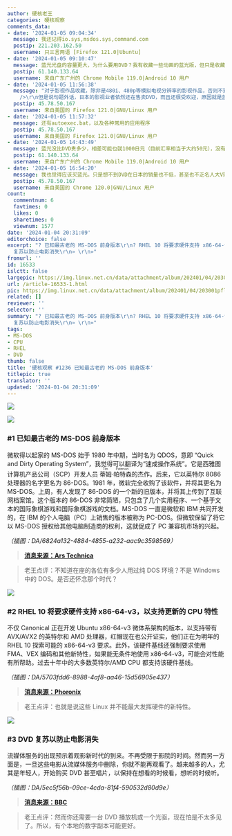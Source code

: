 ```yaml
---
author: 硬核老王
categories: 硬核观察
comments_data:
- date: '2024-01-05 09:04:34'
  message: 我还记得io.sys,msdos.sys,command.com
  postip: 221.203.162.50
  username: 只三言两语 [Firefox 121.0|Ubuntu]
- date: '2024-01-05 09:10:47'
  message: 蓝光光盘的容量更大，为什么要用DVD？我有收藏一些动画的蓝光版，但只是收藏，我没有也不打算买播放设备。
  postip: 61.140.133.64
  username: 来自广东广州的 Chrome Mobile 119.0|Android 10 用户
- date: '2024-01-05 11:56:38'
  message: "对于影视作品收藏，除非是480i、480p等模拟电视分辨率的影视作品，否则不建议用DVD。容量小，清晰度不高，不如收藏蓝光实在。<br />\r\n<br
    />\r\n但是说句题外话，日本的影视业者依然还在售卖DVD，而且还很受欢迎，原因就是蓝光价格高，DVD价格实惠。并且DVD最高支持720p画质，对于一些人来说也够了。"
  postip: 45.78.50.167
  username: 来自美国的 Firefox 121.0|GNU/Linux 用户
- date: '2024-01-05 11:57:32'
  message: 还有autoexec.bat，以及各种常用的应用程序
  postip: 45.78.50.167
  username: 来自美国的 Firefox 121.0|GNU/Linux 用户
- date: '2024-01-05 14:43:49'
  message: 蓝光没比DVD贵多少，相差可能也就1000日元（目前汇率相当于大约50元），没有理由不买蓝光。
  postip: 61.140.133.64
  username: 来自广东广州的 Chrome Mobile 119.0|Android 10 用户
- date: '2024-01-05 16:54:20'
  message: 我也觉得应该买蓝光。只是想不到DVD在日本的销量也不低，甚至也不乏名人大V购买，例如小说改编动画的原著作者。我感到很惊讶，这么有实力的小说家居然还只收藏DVD。
  postip: 45.78.50.167
  username: 来自美国的 Chrome 120.0|GNU/Linux 用户
count:
  commentnum: 6
  favtimes: 0
  likes: 0
  sharetimes: 0
  viewnum: 1577
date: '2024-01-04 20:31:09'
editorchoice: false
excerpt: "? 已知最古老的 MS-DOS 前身版本\r\n? RHEL 10 将要求硬件支持 x86-64-v3，以支持更新的 CPU 特性\r\n? DVD
  复苏以防止电影消失\r\n» \r\n»"
fromurl: ''
id: 16533
islctt: false
largepic: https://img.linux.net.cn/data/attachment/album/202401/04/203001pflbli1ubtbfifll.jpg
url: /article-16533-1.html
pic: https://img.linux.net.cn/data/attachment/album/202401/04/203001pflbli1ubtbfifll.jpg.thumb.jpg
related: []
reviewer: ''
selector: ''
summary: "? 已知最古老的 MS-DOS 前身版本\r\n? RHEL 10 将要求硬件支持 x86-64-v3，以支持更新的 CPU 特性\r\n? DVD
  复苏以防止电影消失\r\n» \r\n»"
tags:
- MS-DOS
- CPU
- RHEL
- DVD
thumb: false
title: '硬核观察 #1236 已知最古老的 MS-DOS 前身版本'
titlepic: true
translator: ''
updated: '2024-01-04 20:31:09'
---
```


![](/data/attachment/album/202401/04/203001pflbli1ubtbfifll.jpg)


![](/data/attachment/album/202401/04/203011m132dccl666ru6ju.png)


### #1 已知最古老的 MS-DOS 前身版本


微软得以起家的 MS-DOS 始于 1980 年中期，当时名为 QDOS，意即 “Quick and Dirty Operating System”，我觉得可以翻译为“速成操作系统”。它是西雅图计算机产品公司（SCP）开发人员 <ruby> 蒂姆·帕特森 <rt>  Tim Paterson </rt></ruby>的杰作。后来，它以英特尔 8086 处理器的名字更名为 86-DOS。1981 年，微软完全收购了该软件，并将其更名为 MS-DOS。上周，有人发现了 86-DOS 的一个新的旧版本，并将其上传到了互联网档案馆。这个版本的 86-DOS 非常简陋，只包含了几个实用程序、一个基于文本的国际象棋游戏和国际象棋游戏的文档。MS-DOS 一直是微软和 IBM 共同开发的，在 IBM 的个人电脑（PC）上销售的版本被称为 PC-DOS。但微软保留了将它以 MS-DOS 授权给其他电脑制造商的权利，这就促成了 PC 兼容机市场的兴起。


*（插图：DA/6824a132-4884-4855-a232-aac9c3598569）*



> 
> **[消息来源：Ars Technica](https://arstechnica.com/gadgets/2024/01/the-oldest-known-version-of-ms-doss-predecessor-has-been-discovered-and-uploaded/)**
> 
> 
> 



> 
> 老王点评：不知道在座的各位有多少人用过纯 DOS 环境？不是 Windows 中的 DOS。是否还怀念那个时代？
> 
> 
> 


![](/data/attachment/album/202401/04/203026bgrlb4rg0vkgx99k.png)


### #2 RHEL 10 将要求硬件支持 x86-64-v3，以支持更新的 CPU 特性


不仅 Canonical 正在开发 Ubuntu x86-64-v3 微体系架构的版本，以支持带有 AVX/AVX2 的英特尔和 AMD 处理器，红帽现在也公开证实，他们正在为明年的 RHEL 10 探索可能的 x86-64-v3 要求。此外，该硬件基线还强制要求使用 FMA、VEX 编码和其他新特性，如果能无条件地使用 x86-64-v3，可能会对性能有所帮助。过去十年中的大多数英特尔/AMD CPU 都支持该硬件基线。


*（插图：DA/5703fdd6-8988-4af8-aa46-15d56905e437）*



> 
> **[消息来源：Phoronix](https://www.phoronix.com/news/RedHat-RHEL10-x86-64-v3-Explore)**
> 
> 
> 



> 
> 老王点评：也就是说这些 Linux 并不能最大发挥硬件的新特性。
> 
> 
> 


![](/data/attachment/album/202401/04/203051e6d2qdv55oeioxd0.png)


### #3 DVD 复苏以防止电影消失


流媒体服务的出现预示着观影新时代的到来。不再受限于影院的时间。然而另一方面是，一旦这些电影从流媒体服务中删除，你就不能再观看了。越来越多的人，尤其是年轻人，开始购买 DVD 甚至唱片，以保持在想看的时候看，想听的时候听。


*（插图：DA/5ec5f56b-09ce-4cda-81f4-590532d80d9e）*



> 
> **[消息来源：BBC](https://www.bbc.com/culture/article/20240102-oppenheimer-and-the-resurgence-of-blu-ray-and-dvds-were-now-in-the-age-of-streaming-anxiety)**
> 
> 
> 



> 
> 老王点评：然而你还需要一台 DVD 播放机或一个光驱，现在怕是不太多见了。所以，有个本地的数字副本可能更好。
> 
> 
>